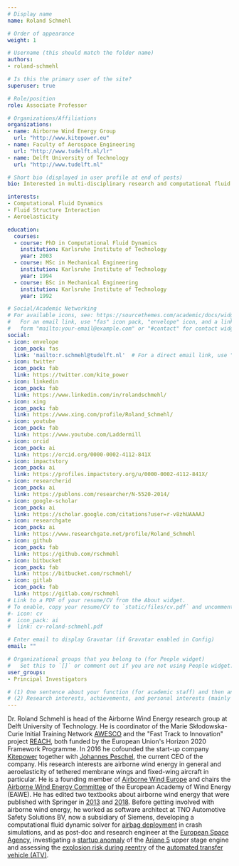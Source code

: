 ```yaml
---
# Display name
name: Roland Schmehl

# Order of appearance
weight: 1

# Username (this should match the folder name)
authors:
- roland-schmehl

# Is this the primary user of the site?
superuser: true

# Role/position
role: Associate Professor

# Organizations/Affiliations
organizations:
- name: Airborne Wind Energy Group
  url: "http://www.kitepower.eu"
- name: Faculty of Aerospace Engineering
  url: "http://www.tudelft.nl/lr"
- name: Delft University of Technology
  url: "http://www.tudelft.nl"

# Short bio (displayed in user profile at end of posts)
bio: Interested in multi-disciplinary research and computational fluid dynamics.

interests:
- Computational Fluid Dynamics
- Fluid Structure Interaction
- Aeroelasticity

education:
  courses:
  - course: PhD in Computational Fluid Dynamics
    institution: Karlsruhe Institute of Technology
    year: 2003
  - course: MSc in Mechanical Engineering
    institution: Karlsruhe Institute of Technology
    year: 1994
  - course: BSc in Mechanical Engineering
    institution: Karlsruhe Institute of Technology
    year: 1992

# Social/Academic Networking
# For available icons, see: https://sourcethemes.com/academic/docs/widgets/#icons
#   For an email link, use "fas" icon pack, "envelope" icon, and a link in the
#   form "mailto:your-email@example.com" or "#contact" for contact widget.
social:
- icon: envelope
  icon_pack: fas
  link: 'mailto:r.schmehl@tudelft.nl'  # For a direct email link, use "mailto:test@example.org".
- icon: twitter
  icon_pack: fab
  link: https://twitter.com/kite_power
- icon: linkedin
  icon_pack: fab
  link: https://www.linkedin.com/in/rolandschmehl/
- icon: xing
  icon_pack: fab
  link: https://www.xing.com/profile/Roland_Schmehl/
- icon: youtube
  icon_pack: fab
  link: https://www.youtube.com/Laddermill
- icon: orcid
  icon_pack: ai
  link: https://orcid.org/0000-0002-4112-841X
- icon: impactstory
  icon_pack: ai
  link: https://profiles.impactstory.org/u/0000-0002-4112-841X/
- icon: researcherid
  icon_pack: ai
  link: https://publons.com/researcher/N-5520-2014/
- icon: google-scholar
  icon_pack: ai
  link: https://scholar.google.com/citations?user=r-v8zhUAAAAJ
- icon: researchgate
  icon_pack: ai
  link: https://www.researchgate.net/profile/Roland_Schmehl
- icon: github
  icon_pack: fab
  link: https://github.com/rschmehl
- icon: bitbucket
  icon_pack: fab
  link: https://bitbucket.com/rschmehl/
- icon: gitlab
  icon_pack: fab
  link: https://gitlab.com/rschmehl
# Link to a PDF of your resume/CV from the About widget.
# To enable, copy your resume/CV to `static/files/cv.pdf` and uncomment the lines below.  
#- icon: cv
#  icon_pack: ai
#  link: cv-roland-schmehl.pdf

# Enter email to display Gravatar (if Gravatar enabled in Config)
email: ""

# Organizational groups that you belong to (for People widget)
#   Set this to `[]` or comment out if you are not using People widget.  
user_groups:
- Principal Investigators

# (1) One sentence about your function (for academic staff) and then another sentence about your role(s) within the training network
# (2) Research interests, achievements, and personal interests (mainly for researchers)
---
```


Dr. Roland Schmehl is head of the Airborne Wind Energy research group at Delft University of Technology. He is coordinator of the Marie Skłodowska-Curie Initial Training Network [AWESCO](https://cordis.europa.eu/project/rcn/193938/) and the "Fast Track to Innovation" project [REACH](https://cordis.europa.eu/project/rcn/199241/), both funded by the European Union's Horizon 2020 Framework Programme. In 2016 he cofounded the start-up company [Kitepower](http://www.kitepower.nl) together with [Johannes Peschel](/authors/johannes-peschel/), the current CEO of the company. His research interests are airborne wind energy in general and aeroelasticity of tethered membrane wings and fixed-wing aircraft in particular. He is a founding member of [Airborne Wind Europe](http://www.airbornewindeurope.org) and chairs the [Airborne Wind Energy Committee](https://eawe.eu/organisation/committees/) of the European Academy of Wind Energy (EAWE). He has edited two textbooks about airborne wind energy that were published with Springer in [2013](http://doi.org/10.1007/978-3-642-39965-7) and [2018](http://doi.org/10.1007/978-981-10-1947-0). Before getting involved with airborne wind energy, he worked as software architect at TNO Automotive Safety Solutions BV, now a subsidiary of Siemens, developing a computational fluid dynamic solver for [airbag deployment](https://www.researchgate.net/publication/260435067_CFD_analysis_of_the_flow_from_an_airbag_inflator_module) in crash simulations, and as post-doc and research engineer at the [European Space Agency](http://www.esa.int), investigating a [startup anomaly](http://doi.org/10.2514/1.38309) of the [Ariane 5](http://www.arianespace.com/vehicle/ariane-5/) upper stage engine and assessing the [explosion risk during reentry](http://doi.org/10.2514/1.27610) of the [automated transfer vehicle (ATV)](https://www.esa.int/Our_Activities/Human_and_Robotic_Exploration/ATV/Automated_Transfer_Vehicle).
